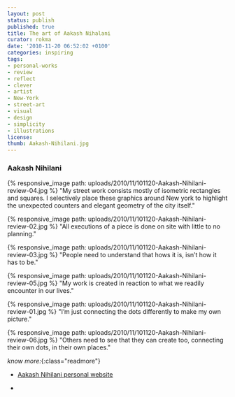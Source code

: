 ```yaml
---
layout: post
status: publish
published: true
title: The art of Aakash Nihalani
curator: rokma
date: '2010-11-20 06:52:02 +0100'
categories: inspiring
tags:
- personal-works
- review
- reflect
- clever
- artist
- New-York
- street-art
- visual
- design
- simplicity
- illustrations
license:
thumb: Aakash-Nihilani.jpg
---
```

### Aakash Nihilani

{% responsive_image path: uploads/2010/11/101120-Aakash-Nihilani-review-04.jpg %}
"My street work consists mostly of isometric rectangles and squares.
I selectively place these graphics around New york to highlight the unexpected counters and elegant geometry of the city itself."

{% responsive_image path: uploads/2010/11/101120-Aakash-Nihilani-review-02.jpg %}
"All executions of a piece is done on site with little to no planning."

{% responsive_image path: uploads/2010/11/101120-Aakash-Nihilani-review-03.jpg %}
"People need to understand that hows it is, isn&rsquo;t how it has to be."

{% responsive_image path: uploads/2010/11/101120-Aakash-Nihilani-review-05.jpg %}
"My work is created in reaction to what we readily encounter in our lives."

{% responsive_image path: uploads/2010/11/101120-Aakash-Nihilani-review-01.jpg %}
"I&rsquo;m just connecting the dots differently to make my own picture."

{% responsive_image path: uploads/2010/11/101120-Aakash-Nihilani-review-06.jpg %}
"Others need to see that they can create too, connecting their own dots, in their own places."



_know more:_{:class="readmore"}

- <a target="_blank" href="http://aakashnihalani.com/">Aakash Nihilani personal website</a>

- &nbsp;
